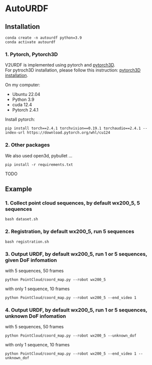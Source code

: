# AutoURDF

## Installation
```
conda create -n autourdf python=3.9
conda activate autourdf
```
### 1. Pytorch, Pytorch3D
V2URDF is implemented using pytorch and [pytorch3D](https://github.com/facebookresearch/pytorch3d/tree/main).\
For pytroch3D installation, please follow this instruction: [pytorch3D installation](https://github.com/facebookresearch/pytorch3d/blob/main/INSTALL.md).

On my computer:
* Ubuntu 22.04
* Python 3.9
* cuda 12.4
* Pytorch 2.4.1

Install pytorch:

```
pip install torch==2.4.1 torchvision==0.19.1 torchaudio==2.4.1 --index-url https://download.pytorch.org/whl/cu124
```
### 2. Other packages
We also used open3d, pybullet ...
```
pip install -r requirements.txt
```
TODO

## Example
### 1. Collect point cloud sequences, by default wx200_5, 5 sequences
```
bash dataset.sh
```

### 2. Registration, by default wx200_5, run 5 sequences
```
bash registration.sh
```

### 3. Output URDF, by default wx200_5, run 1 or 5 sequences, given DoF infomation
with 5 sequences, 50 frames
```
python PointCloud/coord_map.py --robot wx200_5
```
with only 1 sequence, 10 frames
```
python PointCloud/coord_map.py --robot wx200_5 --end_video 1
```

### 4. Output URDF, by default wx200_5, run 1 or 5 sequences, unknown DoF infomation
with 5 sequences, 50 frames
```
python PointCloud/coord_map.py --robot wx200_5 --unknown_dof
```
with only 1 sequence, 10 frames
```
python PointCloud/coord_map.py --robot wx200_5 --end_video 1 --unknown_dof
```
